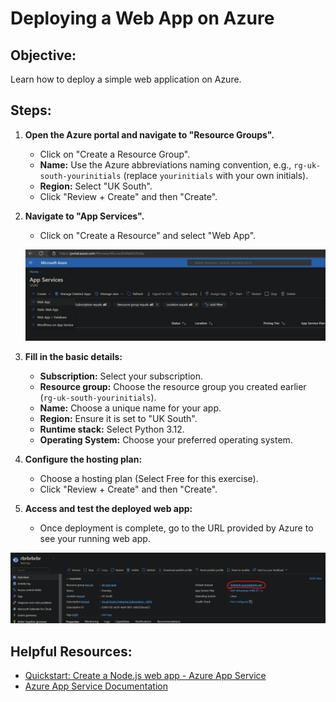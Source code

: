 # Deploying a Web App on Azure

## Objective:
Learn how to deploy a simple web application on Azure.

## Steps:

1. **Open the Azure portal and navigate to "Resource Groups".**
   - Click on "Create a Resource Group".
   - **Name:** Use the Azure abbreviations naming convention, e.g., `rg-uk-south-yourinitials` (replace `yourinitials` with your own initials).
   - **Region:** Select "UK South".
   - Click "Review + Create" and then "Create".

2. **Navigate to "App Services".**
   - Click on "Create a Resource" and select "Web App".

   ![App Services](../pics/web1.png)

3. **Fill in the basic details:**
   - **Subscription:** Select your subscription.
   - **Resource group:** Choose the resource group you created earlier (`rg-uk-south-yourinitials`).
   - **Name:** Choose a unique name for your app.
   - **Region:** Ensure it is set to "UK South".
   - **Runtime stack:** Select Python 3.12.
   - **Operating System:** Choose your preferred operating system.

4. **Configure the hosting plan:**
   - Choose a hosting plan (Select Free for this exercise).
   - Click "Review + Create" and then "Create".

5. **Access and test the deployed web app:**
   - Once deployment is complete, go to the URL provided by Azure to see your running web app.

![Azure Web App](../pics/web2.png)

## Helpful Resources:
- [Quickstart: Create a Node.js web app - Azure App Service](https://docs.microsoft.com/en-us/azure/app-service/quickstart-nodejs)
- [Azure App Service Documentation](https://docs.microsoft.com/en-us/azure/app-service/)
